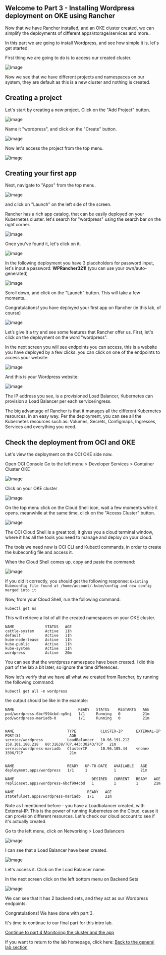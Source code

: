 ## Welcome to Part 3 - Installing Wordpress deployment on OKE using Rancher ##
 
Now that we have Rancher installed, and an OKE cluster created, 
we can simplify the deployments of different apps/storage/services and more.. 

In this part we are going to install Wordpress, and see how simple it is.
let's get started. 

First thing we are going to do is to access our created cluster. 

![image](https://github.com/deton57/oke-labs/blob/master/oke-rancher/screenshots/part3/Access-Cluster.PNG)

Now we see that we have different projects and namespaces on our system,
they are default as this is a new cluster and nothing is created. 

## Creating a project ##

Let's start by creating a new project. 
Click on the "Add Project" button. 

![image](https://github.com/deton57/oke-labs/blob/master/oke-rancher/screenshots/part3/Projects%20and%20namespaces.PNG)

Name it "wordpress", and click on the "Create" button.

![image](https://github.com/deton57/oke-labs/blob/master/oke-rancher/screenshots/part3/project-creation.PNG)

Now let's access the project from the top menu. 

![image](https://github.com/deton57/oke-labs/blob/master/oke-rancher/screenshots/part3/access-project.PNG)

## Creating your first app ##

Next, navigate to "Apps" from the top menu.

![image](https://github.com/deton57/oke-labs/blob/master/oke-rancher/screenshots/part3/apps.PNG)

and click on "Launch" on the left side of the screen.

Rancher has a rich app catalog, that can be easily deployed on your Kubernetes cluster.
let's search for "wordpress" using the search bar on the right corner. 

![image](https://github.com/deton57/oke-labs/blob/master/oke-rancher/screenshots/part3/app-catalog.PNG)

Once you've found it, let's click on it. 

![image](https://github.com/deton57/oke-labs/blob/master/oke-rancher/screenshots/part3/wordpress.PNG) 

In the following deployment you have 3 placeholders for password input,
let's input a password: **WPRancher321!** (you can use your own/auto-generated) 

![image](https://github.com/deton57/oke-labs/blob/master/oke-rancher/screenshots/part3/passwords.PNG)

Scroll down, and click on the "Launch" button. 
This will take a few moments..

Congratulations!
you have deployed your first app on Rancher (in this lab, of course)

![image](https://github.com/deton57/oke-labs/blob/master/oke-rancher/screenshots/part3/ready-deployment.PNG)

Let’s give it a try and see some features that Rancher offer us. 
First, let's click on the deployment on the word "wordpress". 

In the next screen you will see endpoints you can access,
this is a website you have deployed by a few clicks. 
you can click on one of the endpoints to access your website:

![image](https://github.com/deton57/oke-labs/blob/master/oke-rancher/screenshots/part3/endpoints.PNG)

And this is your Wordpress website:

![image](https://github.com/deton57/oke-labs/blob/master/oke-rancher/screenshots/part3/wordpress-website.PNG)

The IP address you see, is a provisioned Load Balancer,
Kubernetes can provision a Load Balancer per each service/ingress. 

The big advantage of Rancher is that it manages all the different Kubernetes resources,
in an easy way. Per the deployment, you can see all the Kubernetes resources such as:
Volumes, Secrets, Configmaps, Ingresses, Services and everything you need. 

## Check the deployment from OCI and OKE ##

Let's view the deployment on the OCI OKE side now. 

Open OCI Console 
Go to the left menu > Developer Services > Container Cluster OKE

![image](https://github.com/deton57/oke-labs/blob/master/oke-rancher/screenshots/part3/oke-oci.PNG)

Click on your OKE cluster

![image](https://github.com/deton57/oke-labs/blob/master/oke-rancher/screenshots/part3/click-on-oke.PNG)

On the top menu click on the Cloud Shell icon,
wait a few moments while it opens. meanwhile at the same time, click on the "Access Cluster" button.


![image](https://github.com/deton57/oke-labs/blob/master/oke-rancher/screenshots/part3/access-cluster-cloudshell.PNG)

The OCI Cloud Shell is a great tool, it gives you a cloud terminal window,
where it has all the tools you need to manage and deploy on your cloud.

The tools we need now is OCI CLI and Kubectl commands, in order to create the kubeconfig file
and access it. 

When the Cloud Shell comes up, copy and paste the command:

![image](https://github.com/deton57/oke-labs/blob/master/oke-rancher/screenshots/part3/copy-paste-cloud-shell.PNG) 

If you did it correctly, you should get the following response:
```Existing Kubeconfig file found at /home/account/.kube/config and new config merged into it```

Now, from your Cloud Shell, run the following command:

```kubectl get ns```

This will retrieve a list of all the created namespaces on your OKE cluster.

```
NAME              STATUS   AGE
cattle-system     Active   11h
default           Active   11h
kube-node-lease   Active   11h
kube-public       Active   11h
kube-system       Active   11h
wordpress         Active   20m
```

You can see that the wordpress namespace have been created. 
I did this part of the lab a bit later, so ignore the time differences. 

Now let's verify that we have all what we created from Rancher, by running the following command:

```kubectl get all -n wordpress```

the output should be like in the example:

```
NAME                             READY   STATUS    RESTARTS   AGE
pod/wordpress-6bcf994cbd-np5nj   1/1     Running   0          21m
pod/wordpress-mariadb-0          1/1     Running   0          21m


NAME                        TYPE           CLUSTER-IP      EXTERNAL-IP       PORT(S)                      AGE
service/wordpress           LoadBalancer   10.96.191.212   158.101.180.218   80:31638/TCP,443:30243/TCP   21m
service/wordpress-mariadb   ClusterIP      10.96.105.44    <none>            3306/TCP                     21m


NAME                        READY   UP-TO-DATE   AVAILABLE   AGE
deployment.apps/wordpress   1/1     1            1           21m

NAME                                   DESIRED   CURRENT   READY   AGE
replicaset.apps/wordpress-6bcf994cbd   1         1         1       21m

NAME                                 READY   AGE
statefulset.apps/wordpress-mariadb   1/1     21m
```

Note as I mentioned before - you have a Loadbalancer created, with External-IP.
This is the power of running Kubernetes on the Cloud, cause it can provision different resources. 
Let's check our cloud account to see if it's actually created. 


Go to the left menu, click on Networking > Load Balancers

![image](https://github.com/deton57/oke-labs/blob/master/oke-rancher/screenshots/part3/load-balancers.PNG)

I can see that a Load Balancer have been created. 

![image](https://github.com/deton57/oke-labs/blob/master/oke-rancher/screenshots/part3/Load-Balancer-created.PNG)

Let's access it. 
Click on the Load Balancer name.

In the next screen click on the left bottom menu on Backend Sets

![image](https://github.com/deton57/oke-labs/blob/master/oke-rancher/screenshots/part3/lb-backend.PNG)

We can see that it has 2 backend sets, 
and they act as our Wordpress endpoints. 

Congratulations! 
We have done with part 3. 

It's time to continue to our final part for this intro lab. 

[Continue to part 4 Monitoring the cluster and the app](https://github.com/deton57/oke-labs/blob/master/oke-rancher/mon.md) 

If you want to return to the lab homepage, click here: [Back to the general lab section](https://github.com/deton57/oke-labs/blob/master/oke-rancher/readme.md)






